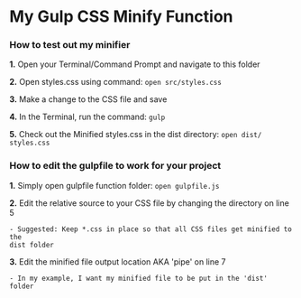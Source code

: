 # My Gulp CSS Minify Function
### How to test out my minifier
**1.** Open your Terminal/Command Prompt and navigate to this folder

**2.** Open styles.css using command: `open src/styles.css`

**3.** Make a change to the CSS file and save

**4.** In the Terminal, run the command: `gulp`

**5.** Check out the Minified styles.css in the dist directory: `open dist/
styles.css`

### How to edit the gulpfile to work for your project

**1.** Simply  open gulpfile function folder: `open gulpfile.js`

**2.** Edit the relative source to your CSS file by changing the directory on line 5

	- Suggested: Keep *.css in place so that all CSS files get minified to the 
	dist folder

**3.** Edit the minified file output location AKA 'pipe' on line 7

	- In my example, I want my minified file to be put in the 'dist' folder
